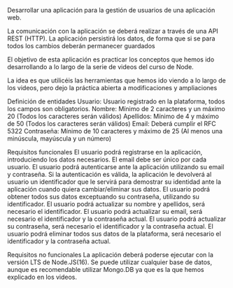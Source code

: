 Desarrollar una aplicación para la gestión de usuarios de una aplicación web.

La comunicación con la aplicación se deberá realizar a través de una API REST (HTTP). La aplicación persistirá los datos, de forma que si se para todos los cambios deberán permanecer guardados

El objetivo de esta aplicación es practicar los conceptos que hemos ido desarrollando a lo largo de la serie de videos del curso de Node.

La idea es que utilicéis las herramientas que hemos ido viendo a lo largo de los videos, pero dejo la práctica abierta a modificaciones y ampliaciones

Definición de entidades
  Usuario: Usuario registrado en la plataforma, todos los campos son obligatorios.
  Nombre: Mínimo de 2 caracteres y un máximo 20 (Todos los caracteres serán válidos)
  Apellidos: Mínimo de 4 y máximo de 50 (Todos los caracteres serán válidos)
  Email: Deberá cumplir el RFC 5322
  Contraseña: Mínimo de 10 caracteres y máximo de 25 (Al menos una minúscula, mayúscula y un número)

Requisitos funcionales
  El usuario podrá registrarse en la aplicación, introduciendo los datos necesarios.
  El email debe ser único por cada usuario.
  El usuario podrá autenticarse ante la aplicación utilizando su email y contraseña.
  Si la autenticación es válida, la aplicación le devolverá al usuario un identificador que le servirá para demostrar su identidad ante la aplicación cuando quiera cambiar/eliminar sus datos.
  El usuario podrá obtener todos sus datos exceptuando su contraseña, utilizando su identificador.
  El usuario podrá actualizar su nombre y apellidos, será necesario el identificador.
  El usuario podrá actualizar su email, será necesario el identificador y la contraseña actual.
  El usuario podrá actualizar su contraseña, será necesario el identificador y la contraseña actual.
  El usuario podrá eliminar todos sus datos de la plataforma, será necesario el identificador y la contraseña actual.

Requisitos no funcionales
  La aplicación deberá poderse ejecutar con la versión LTS de Node.JS(16).
  Se puede utilizar cualquier base de datos, aunque es recomendable utilizar Mongo.DB ya que es la que hemos explicado en los videos.